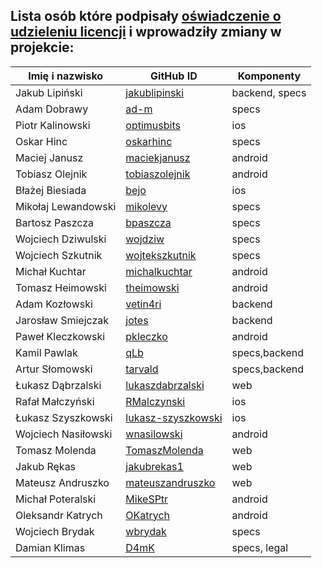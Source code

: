 ## Lista osób które podpisały [oświadczenie o udzieleniu licencji](DISCLAIMER.pdf) i wprowadziły zmiany w projekcie:
| Imię i nazwisko     | GitHub ID                                               | Komponenty     |
| ------------------- | ------------------------------------------------------- | -------------- |
| Jakub Lipiński      | [jakublipinski](https://github.com/jakublipinski)       | backend, specs |
| Adam Dobrawy        | [ad-m](https://github.com/ad-m)                         | specs          |
| Piotr Kalinowski    | [optimusbits](https://github.com/optimusbits)           | ios            |
| Oskar Hinc          | [oskarhinc](https://github.com/oskarhinc)               | specs          |
| Maciej Janusz       | [maciekjanusz](https://github.com/maciekjanusz)         | android        |
| Tobiasz Olejnik     | [tobiaszolejnik](https://github.com/tobiaszolejnik)     | android        |
| Błażej Biesiada     | [bejo](https://github.com/bejo)                         | ios            |
| Mikołaj Lewandowski | [mikolevy](https://github.com/mikolevy)                 | specs          |
| Bartosz Paszcza     | [bpaszcza](https://github.com/bpaszcza)                 | specs          |
| Wojciech Dziwulski  | [wojdziw](https://github.com/wojdziw)                   | specs          |
| Wojciech Szkutnik   | [wojtekszkutnik](https://github.com/wojtekszkutnik)     | specs          |
| Michał Kuchtar      | [michalkuchtar](https://github.com/michalkuchtar)       | android        |
| Tomasz Heimowski    | [theimowski](https://github.com/theimowski)             | android        |
| Adam Kozłowski      | [vetin4ri](https://github.com/vetin4ri)                 | backend        |
| Jarosław Smiejczak  | [jotes](https://github.com/jotes)                       | backend        |
| Paweł Kleczkowski   | [pkleczko](https://github.com/pkleczko)                 | android        |
| Kamil Pawlak        | [qLb](https://github.com/qLb)                           | specs,backend  |
| Artur Słomowski     | [tarvald](https://github.com/tarvald)                   | specs,backend  |
| Łukasz Dąbrzalski   | [lukaszdabrzalski](https://github.com/lukaszdabrzalski) | web            |
| Rafał Małczyński    | [RMalczynski](https://github.com/RMalczynski)           | ios            |
| Łukasz Szyszkowski  | [lukasz-szyszkowski](https://github.com/RMalczynski)    | ios            |
| Wojciech Nasiłowski | [wnasilowski](https://github.com/wnasilowski)           | android        |
| Tomasz Molenda      | [TomaszMolenda](https://github.com/TomaszMolenda)       | web            |
| Jakub Rękas         | [jakubrekas1](https://github.com/jakubrekas1)           | web            |
| Mateusz Andruszko   | [mateuszandruszko](https://github.com/mateuszandruszko) | web            |
| Michał Poteralski   | [MikeSPtr](https://github.com/MikeSPtr)                 | android        |
| Oleksandr Katrych   | [OKatrych](https://github.com/OKatrych)                 | android        |
| Wojciech Brydak     | [wbrydak](https://github.com/wbrydak)                   | specs          |
| Damian Klimas       | [D4mK](https://github.com/D4mK)                         | specs, legal   |
